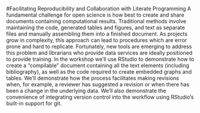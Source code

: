 #Facilitating Reproducibility and Collaboration with Literate Programming
A fundamental challenge for open science is how best to create and share documents containing computational results. Traditional methods involve maintaining the code, generated tables and figures, and text as separate files and manually assembling them into a finished document. As projects grow in complexity, this approach can lead to procedures which are error prone and hard to replicate. Fortunately, new tools are emerging to address this problem and librarians who provide data services are ideally positioned to provide training. In the workshop we’ll use RStudio to demonstrate how to create a “compilable” document containing all the text elements (including bibliography), as well as the code required to create embedded graphs and tables. We’ll demonstrate how the process facilitates making revisions when, for example, a reviewer has suggested a revision or when there has been a change in the underlying data. We’ll also demonstrate the convenience of integrating version control into the workflow using RStudio’s built-in support for git.
